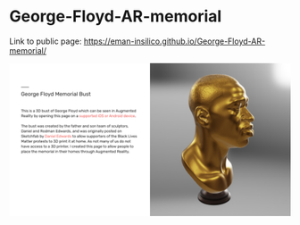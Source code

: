 # George-Floyd-AR-memorial

Link to public page: https://eman-insilico.github.io/George-Floyd-AR-memorial/

![screen recording](https://github.com/eman-insilico/George-Floyd-AR-memorial/raw/master/screenshotWebPage.png)<br>
